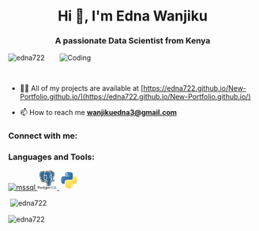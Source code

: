 <h1 align="center">Hi 👋, I'm Edna Wanjiku</h1>
<h3 align="center">A passionate Data Scientist from Kenya</h3>

<!-- Replace 'IMAGE_PATH' with the correct path to your local image -->
<img align="right" alt="Coding" width="400" src="C:\Users\wanji\Desktop\Resource-Ft-Image-Aug-19-Joy-43.png">

<p align="left"> <img src="https://komarev.com/ghpvc/?username=edna722&label=Profile%20views&color=0e75b6&style=flat" alt="edna722" /> </p>

<p align="left"> <a href="https://twitter.com/" target="blank"><img src="https://img.shields.io/twitter/follow/?logo=twitter&style=for-the-badge" alt="" /></a> </p>

- 👨‍💻 All of my projects are available at [https://edna722.github.io/New-Portfolio.github.io/](https://edna722.github.io/New-Portfolio.github.io/)

- 📫 How to reach me **wanjikuedna3@gmail.com**

<h3 align="left">Connect with me:</h3>
<p align="left">
</p>

<h3 align="left">Languages and Tools:</h3>
<p align="left"> <a href="https://www.microsoft.com/en-us/sql-server" target="_blank" rel="noreferrer"> <img src="https://www.svgrepo.com/show/303229/microsoft-sql-server-logo.svg" alt="mssql" width="40" height="40"/> </a> <a href="https://www.postgresql.org" target="_blank" rel="noreferrer"> <img src="https://raw.githubusercontent.com/devicons/devicon/master/icons/postgresql/postgresql-original-wordmark.svg" alt="postgresql" width="40" height="40"/> </a> <a href="https://www.python.org" target="_blank" rel="noreferrer"> <img src="https://raw.githubusercontent.com/devicons/devicon/master/icons/python/python-original.svg" alt="python" width="40" height="40"/> </a> </p>

<p>&nbsp;<img align="center" src="https://github-readme-stats.vercel.app/api?username=edna722&show_icons=true&locale=en" alt="edna722" /></p>

<p><img align="center" src="https://github-readme-streak-stats.herokuapp.com/?user=edna722&" alt="edna722" /></p>
